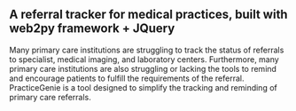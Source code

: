 ## A referral tracker for medical practices, built with web2py framework + JQuery

Many primary care institutions are struggling to track the status of referrals to specialist, medical imaging, and laboratory centers. Furthermore, many primary care institutions are also struggling or lacking the tools to remind and encourage patients to fulfill the requirements of the referral. PracticeGenie is a tool designed to simplify the tracking and reminding of primary care referrals.
